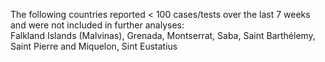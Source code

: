 The following countries reported < 100 cases/tests over the last 7 weeks and were not included in further analyses:<br>Falkland Islands (Malvinas), Grenada, Montserrat, Saba, Saint Barthélemy, Saint Pierre and Miquelon, Sint Eustatius
<br>
